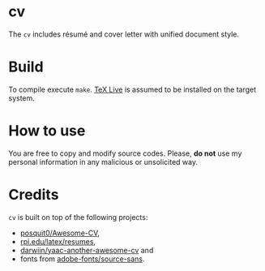 # cv

The `cv` includes résumé and cover letter with unified document style.

# Build

To compile execute `make`. [TeX Live](https://www.tug.org/texlive/) is assumed
to be installed on the target system.

# How to use

You are free to copy and modify source codes. Please, **do not** use
my personal information in any malicious or unsolicited way.

# Credits

`cv` is built on top of the following projects:

- [posquit0/Awesome-CV](https://github.com/posquit0/Awesome-CV),
- [rpi.edu/latex/resumes](https://www.rpi.edu/dept/arc/training/latex/resumes/),
- [darwiin/yaac-another-awesome-cv](https://github.com/darwiin/yaac-another-awesome-cv) and
- fonts from [adobe-fonts/source-sans](https://github.com/adobe-fonts/source-sans).
